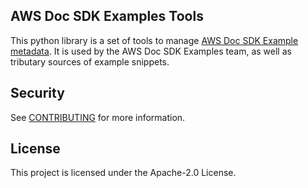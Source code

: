 ## AWS Doc SDK Examples Tools

This python library is a set of tools to manage [AWS Doc SDK Example metadata](https://github.com/awsdocs/aws-doc-sdk-examples/tree/main/.doc_gen).
It is used by the AWS Doc SDK Examples team, as well as tributary sources of
example snippets.

## Security

See [CONTRIBUTING](CONTRIBUTING.md#security-issue-notifications) for more information.

## License

This project is licensed under the Apache-2.0 License.
